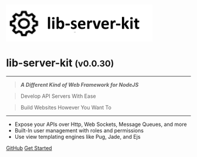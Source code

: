 <!-- _coverpage.md -->

![logo](media/template-lib-banner-large.png)

# lib-server-kit <small>(v0.0.30)</small>

<hr>

> ***A Different Kind of Web Framework for NodeJS***

> Develop API Servers With Ease

> Build Websites However You Want To

<hr>

- Expose your APIs over Http, Web Sockets, Message Queues, and more
- Built-In user management with roles and permissions
- Use view templating engines like Pug, Jade, and Ejs

[GitHub](https://github.com/liquicode/lib-server-kit)
[Get Started](external/readme.md)


<!-- background image -->
<!-- ![]() -->

<!-- background color -->
<!-- ![color](#cceeff) -->
<!-- ![color](#2980B9) -->
